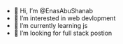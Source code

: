 - 👋 Hi, I’m @EnasAbuShanab
- 👀 I’m interested in web devlopment 
- 🌱 I’m currently learning js
- 💞️ I’m looking for full stack postion


<!---
EnasAbuShanab/EnasAbuShanab is a ✨ special ✨ repository because its `README.md` (this file) appears on your GitHub profile.
You can click the Preview link to take a look at your changes.
--->
